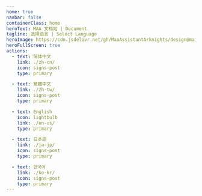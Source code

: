 ```yaml
---
home: true
navbar: false
containerClass: home
heroText: MAA 文档站 | Document
tagline: 选择语言 | Select Language
heroImage: https://cdn.jsdelivr.net/gh/MaaAssistantArknights/design@main/logo/maa-logo_512x512.png
heroFullScreen: true
actions:
  - text: 简体中文
    link: ./zh-cn/
    icon: signs-post
    type: primary

  - text: 繁體中文
    link: ./zh-tw/
    icon: signs-post
    type: primary

  - text: English
    icon: lightbulb
    link: ./en-us/
    type: primary

  - text: 日本語
    link: ./ja-jp/
    icon: signs-post
    type: primary

  - text: 한국어
    link: ./ko-kr/
    icon: signs-post
    type: primary
---
```

